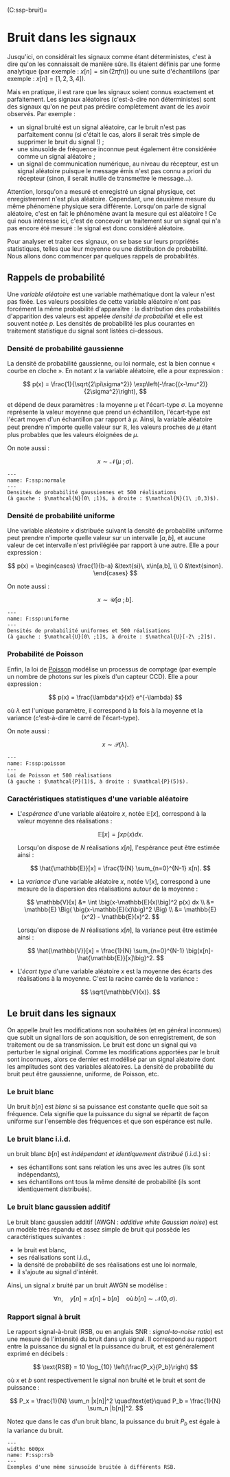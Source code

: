 (C:ssp-bruit)=
# Bruit dans les signaux

Jusqu'ici, on considérait les signaux comme étant déterministes, c'est à dire qu'on les connaissait de manière sûre.
Ils étaient définis par une forme analytique (par exemple : $x[n] = \sin(2\pi f n)$)
ou une suite d'échantillons (par exemple : $x[n] = [1, 2, 3, 4]$).

Mais en pratique, il est rare que les signaux soient connus exactement et parfaitement.
Les signaux aléatoires (c'est-à-dire non déterministes) sont des signaux qu'on ne peut pas prédire complètement
avant de les avoir observés.
Par exemple :
* un signal bruité est un signal aléatoire, car le bruit n'est pas parfaitement connu
  (si c'était le cas, alors il serait très simple de supprimer le bruit du signal !) ;
* une sinusoïde de fréquence inconnue peut également être considérée comme un signal aléatoire ;
* un signal de communication numérique, au niveau du récepteur, est un signal aléatoire
  puisque le message émis n'est pas connu a priori du récepteur (sinon, il serait inutile de transmettre le message...).

Attention, lorsqu'on a mesuré et enregistré un signal physique, cet enregistrement n'est plus aléatoire.
Cependant, une deuxième mesure du même phénomène physique sera différente.
Lorsqu'on parle de signal aléatoire, c'est en fait le phénomène avant la mesure qui est aléatoire !
Ce qui nous intéresse ici, c'est de concevoir un traitement sur un signal qui n'a pas encore été mesuré :
le signal est donc considéré aléatoire.

Pour analyser et traiter ces signaux, on se base sur leurs propriétés statistiques,
telles que leur moyenne ou une distribution de probabilité.
Nous allons donc commencer par quelques rappels de probabilités.


## Rappels de probabilité

Une _variable aléatoire_ est une variable mathématique dont la valeur n'est pas fixée.
Les valeurs possibles de cette variable aléatoire n'ont pas forcément la même probabilité d'apparaître :
la distribution des probabilités d'apparition des valeurs est appelée _densité de probabilité_
et elle est souvent notée $p$.
Les densités de probabilité les plus courantes en traitement statistique du signal sont listées ci-dessous.


### Densité de probabilité gaussienne

La densité de probabilité gaussienne, ou loi normale, est la bien connue « courbe en cloche ».
En notant $x$ la variable aléatoire, elle a pour expression :

$$
p(x) = \frac{1}{\sqrt{2\pi\sigma^2}} \exp\left(-\frac{(x-\mu^2)}{2\sigma^2}\right),
$$

et dépend de deux paramètres : la moyenne $\mu$ et l'écart-type $\sigma$.
La moyenne représente la valeur moyenne que prend un échantillon, l'écart-type est l'écart moyen d'un échantillon par rapport à $\mu$.
Ainsi, la variable aléatoire peut prendre n'importe quelle valeur sur $\mathbb{R}$,
les valeurs proches de $\mu$ étant plus probables que les valeurs éloignées de $\mu$.

On note aussi :

$$
x \sim \mathcal{N}(\mu\ ;\sigma).
$$

```{figure} figs/loi-normale.svg
---
name: F:ssp:normale
---
Densités de probabilité gaussiennes et 500 réalisations
(à gauche : $\mathcal{N}(0\ ;1)$, à droite : $\mathcal{N}(1\ ;0,3)$).
```


### Densité de probabilité uniforme

Une variable aléatoire $x$ distribuée suivant la densité de probabilité uniforme
peut prendre n'importe quelle valeur sur un intervalle $[a,b]$, et aucune valeur de cet intervalle n'est privilégiée par rapport à une autre.
Elle a pour expression :

$$
p(x) = 
\begin{cases}
\frac{1}{b-a} &\text{si}\, x\in[a,b], \\
0             &\text{sinon}.
\end{cases}
$$

On note aussi :

$$
x \sim \mathcal{U}[a\ ;b].
$$


```{figure} figs/loi-uniforme.svg
---
name: F:ssp:uniforme
---
Densités de probabilité uniformes et 500 réalisations
(à gauche : $\mathcal{U}[0\ ;1]$, à droite : $\mathcal{U}[-2\ ;2]$).
```


### Probabilité de Poisson

Enfin, la loi de [Poisson](https://fr.wikipedia.org/wiki/Sim%C3%A9on_Denis_Poisson)
modélise un processus de comptage (par exemple un nombre de photons sur les pixels d'un capteur CCD).
Elle a pour expression :

$$
p(x) = \frac{\lambda^x}{x!} e^{-\lambda}
$$

où $\lambda$ est l'unique paramètre, il correspond à la fois à la moyenne et la variance (c'est-à-dire le carré de l'écart-type).

On note aussi :

$$
x \sim \mathcal{P}(\lambda).
$$

```{figure} figs/loi-poisson.svg
---
name: F:ssp:poisson
---
Loi de Poisson et 500 réalisations
(à gauche : $\mathcal{P}(1)$, à droite : $\mathcal{P}(5)$).
```


### Caractéristiques statistiques d'une variable aléatoire

* L'_espérance_ d'une variable aléatoire $x$, notée $\mathbb{E}[x]$, correspond à la valeur moyenne des réalisations :
  
  $$
  \mathbb{E}[x] = \int x p(x) dx.
  $$
  
  Lorsqu'on dispose de $N$ réalisations $x[n]$, l'espérance peut être estimée ainsi :
  
  $$
  \hat{\mathbb{E}}[x] = \frac{1}{N} \sum_{n=0}^{N-1} x[n].
  $$
  
* La _variance_ d'une variable aléatoire $x$, notée $\mathbb{V}[x]$,
  correspond à une mesure de la dispersion des réalisations autour de la moyenne :
  
  $$
  \mathbb{V}[x] &= \int \big(x-\mathbb{E}(x)\big)^2 p(x) dx \\
                 &= \mathbb{E} \Big( \big(x-\mathbb{E}(x)\big)^2 \Big) \\
                 &= \mathbb{E}(x^2) - \mathbb{E}(x)^2.
  $$
  
  Lorsqu'on dispose de $N$ réalisations $x[n]$, la variance peut être estimée ainsi :
  
  $$
  \hat{\mathbb{V}}[x] = \frac{1}{N} \sum_{n=0}^{N-1} \big(x[n]-\hat{\mathbb{E}}[x]\big)^2.
  $$
  
* L'_écart type_ d'une variable aléatoire $x$ est la moyenne des écarts des réalisations à la moyenne.
  C'est la racine carrée de la variance :
  
  $$
  \sqrt{\mathbb{V}(x)}.
  $$
  

## Le bruit dans les signaux

On appelle _bruit_ les modifications non souhaitées (et en général inconnues)
que subit un signal lors de son acquisition, de son enregistrement, de son traitement ou de sa transmission.
Le bruit est donc un signal qui va perturber le signal original.
Comme les modifications apportées par le bruit sont inconnues,
alors ce dernier est modélisé par un signal aléatoire dont les amplitudes sont des variables aléatoires.
La densité de probabilité du bruit peut être gaussienne, uniforme, de Poisson, etc.


### Le bruit blanc

Un bruit $b[n]$ est _blanc_ si sa puissance est constante quelle que soit sa fréquence.
Cela signifie que la puissance du signal se répartit de façon uniforme sur l'ensemble des fréquences et que son espérance est nulle.

<!-- Par définition un bruit blanc est de densité spectrale de puissance constante
(et pas de transformée de Fourier constante).
En 0 : dsp = puissance du signal égale (\sigma^2)
       TF = moyenne du signal égale (mu)
Donc blanc => moyenne nulle
Rappel : La densité spectrale de puissance d'un signal est la transformée de Fourier de la fonction d'autocorrélation
-->


### Le bruit blanc i.i.d.

un bruit blanc $b[n]$ est _indépendant et identiquement distribué_ (i.i.d.) si :
- ses échantillons sont sans relation les uns avec les autres (ils sont indépendants),
- ses échantillons ont tous la même densité de probabilité (ils sont identiquement distribués).


### Le bruit blanc gaussien additif

Le bruit blanc gaussien additif (AWGN : _additive white Gaussian noise_)
est un modèle très répandu et assez simple de bruit qui possède les caractéristiques suivantes :
- le bruit est blanc,
- ses réalisations sont i.i.d.,
- la densité de probabilité de ses réalisations est une loi normale,
- il s'ajoute au signal d'intérêt.

Ainsi, un signal $x$ bruité par un bruit AWGN se modélise :

$$
\forall n, \quad
y[n] = x[n] + b[n]\quad
\text{où}\, b[n] \sim \mathcal{N}(0,\sigma).
$$

### Rapport signal à bruit

Le rapport signal-à-bruit (RSB, ou en anglais SNR : _signal-to-noise ratio_) est une mesure de l'intensité du bruit dans un signal.
Il correspond au rapport entre la puissance du signal et la puissance du bruit,
et est généralement exprimé en décibels :

$$
\text{RSB} = 10 \log_{10} \left(\frac{P_x}{P_b}\right)
$$

où $x$ et $b$ sont respectivement le signal non bruité et le bruit et sont de puissance :

$$
P_x = \frac{1}{N} \sum_n |x[n]|^2
\quad\text{et}\quad
P_b = \frac{1}{N} \sum_n |b[n]|^2.
$$

Notez que dans le cas d'un bruit blanc, la puissance du bruit $P_b$ est égale à la variance du bruit.

```{figure} figs/rsb.svg
---
width: 600px
name: F:ssp:rsb
---
Exemples d'une même sinusoïde bruitée à différents RSB.
```